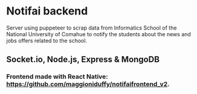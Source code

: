 # Notifai backend
Server using puppeteer to scrap data from Informatics School of the National University of Comahue to notify the students about the news and jobs offers related to the school. 
## Socket.io, Node.js, Express & MongoDB

### Frontend made with React Native: https://github.com/maggioniduffy/notifaifrontend_v2.
